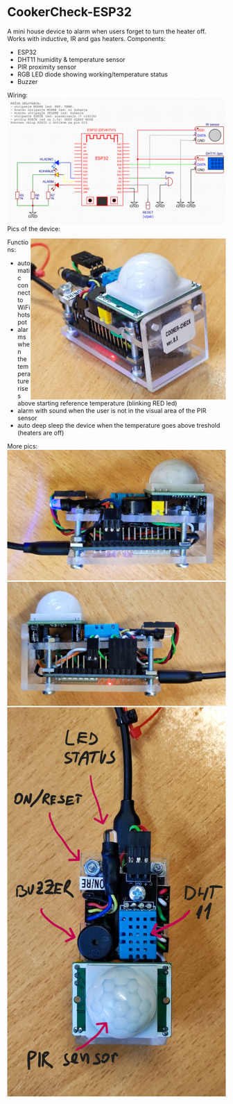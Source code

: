 # CookerCheck-ESP32
A mini house device to alarm when users forget to turn the heater off. Works with inductive, IR and gas heaters.
Components:

- ESP32
- DHT11 humidity & temperature sensor
- PIR proximity sensor
- RGB LED diode showing working/temperature status
- Buzzer

Wiring:
![image](https://github.com/vasjamarkic/CookerCheck-ESP32/blob/main/Sheme_ESP32_CC.png)\
Pics of the device:

<a href="url"><img src="https://github.com/vasjamarkic/CookerCheck-ESP32/blob/main/PIC1.jpg" align="right" width="450" ></a>

Functions:
- automatic connect to WiFi hotspot
- alarms when the temperature rises above starting reference temperature (blinking RED led)
- alarm with sound when the user is not in the visual area of the PIR sensor
- auto deep sleep the device when the temperature goes above treshold (heaters are off)

More pics:
![image](https://github.com/vasjamarkic/CookerCheck-ESP32/blob/main/PIC2.jpg)
![image](https://github.com/vasjamarkic/CookerCheck-ESP32/blob/main/PIC3.jpg)
![image](https://github.com/vasjamarkic/CookerCheck-ESP32/blob/main/PIC4.jpg)

